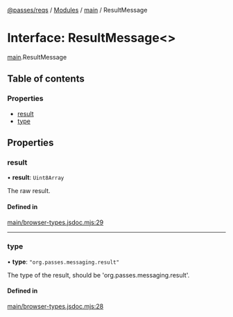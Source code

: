 [@passes/reqs](../README.md) / [Modules](../modules.md) / [main](../modules/main.md) / ResultMessage

# Interface: ResultMessage\<\>

[main](../modules/main.md).ResultMessage

## Table of contents

### Properties

- [result](main.ResultMessage.md#result)
- [type](main.ResultMessage.md#type)

## Properties

### result

• **result**: `Uint8Array`

The raw result.

#### Defined in

[main/browser-types.jsdoc.mjs:29](https://github.com/passes-org/passes/blob/4a9c88f/packages/reqs/main/browser-types.jsdoc.mjs#L29)

___

### type

• **type**: ``"org.passes.messaging.result"``

The type of the result, should be 'org.passes.messaging.result'.

#### Defined in

[main/browser-types.jsdoc.mjs:28](https://github.com/passes-org/passes/blob/4a9c88f/packages/reqs/main/browser-types.jsdoc.mjs#L28)
